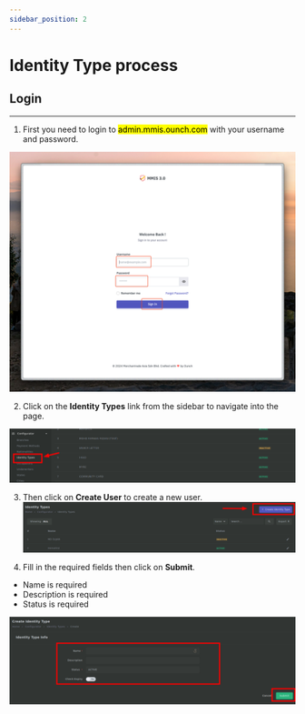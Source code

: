 ```yaml
---
sidebar_position: 2
---
```


# Identity Type process

## Login

---

1. First you need to login to <mark>admin.mmis.ounch.com</mark> with your username and password.

![login pic](../../static/img/instruction/login.png)

2. Click on the **Identity Types** link from the sidebar to navigate into the page. 

![navigate pic](../../static/img/configurator/identityTypes/idt-1.png)

3. Then click on **Create User** to create a new user.
![navigate pic](../../static/img/configurator/identityTypes/idt-2.png)

4. Fill in the required fields then click on **Submit**.
- Name is required
- Description is required
- Status is required

![details pic](../../static/img/configurator/identityTypes/idt-3.png)

